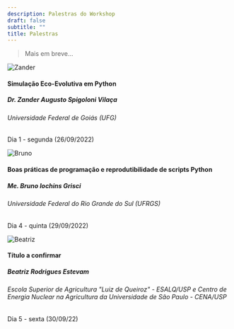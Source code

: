 ```yaml
---
description: Palestras do Workshop
draft: false
subtitle: ""
title: Palestras
---
```


> Mais em breve...

<div class="card-columns">
<div class="card">
  <img class="card-img-top" src="/images/palestras/zander.jpeg" alt="Zander">
  <div class="card-body">
    <h4 class="card-title">Simulação Eco-Evolutiva em Python</h4>
    <h5>Dr. Zander Augusto Spigoloni Vilaça</h5>
    <h6 class="card-title mb-2 text-muted">Universidade Federal de Goiás (UFG)</h6>
     <p class="card-text"><i class="fas fa-calendar" ></i> Dia 1 - segunda (26/09/2022) <br>
     <a href="http://lattes.cnpq.br/7067487299455416" class="card-link"><i class="ai ai-lattes ai-2x" ></i></a>
     <a href="https://orcid.org/0000-0002-4949-1096" class="card-link"><i class="ai ai-orcid ai-2x" ></i></a></p>
   </div>
</div>

<div class="card">
  <img class="card-img-top" src="/images/palestras/bruno1.jpg" alt="Bruno">
  <div class="card-body">
    <h4 class="card-title">Boas práticas de programação e reprodutibilidade de scripts Python</h4>
    <h5>Me. Bruno Iochins Grisci</h5>
    <h6 class="card-title mb-2 text-muted">Universidade Federal do Rio Grande do Sul (UFRGS)</h6>
     <p class="card-text"><i class="fas fa-calendar" ></i> Dia 4 - quinta (29/09/2022)<br>
     <a href="https://orcid.org/0000-0003-4083-5881" class="card-link"><i class="ai ai-orcid ai-2x" ></i></a>
     <a href="https://twitter.com/BrunoGrisci" class="card-link"><i class="fab fa-twitter fa-2x" ></i></a>
     <a href="https://instagram.com/bigrisci" class="card-link"><i class="fab fa-instagram fa-2x"></i> </a></p>
   </div>
</div>

<div class="card">
  <img class="card-img-top" src="images/palestras/beatriz.png" alt="Beatriz">
  <div class="card-body">
    <h4 class="card-title">Título a confirmar</h4>
    <h5>Beatriz Rodrigues Estevam</h5>
    <h6 class="card-title mb-2 text-muted">Escola Superior de Agricultura "Luiz de Queiroz" - ESALQ/USP e Centro de Energia Nuclear na Agricultura da Universidade de São Paulo - CENA/USP</h6>
     <p class="card-text"><i class="fas fa-calendar" ></i> Dia 5 - sexta (30/09/22) <br>
     <a href="https://orcid.org/0000-0003-4083-5881" class="card-link"><i class="ai ai-orcid ai-2x" ></i></a>
     <a href="https://twitter.com/BiaREstevam" class="card-link"><i class="fab fa-twitter fa-2x" ></i></a>
     <a href="https://instagram.com/bia_r.e" class="card-link"><i class="fab fa-instagram fa-2x"></i> </a></p>
   </div>
</div>

<!---
<div class="card" style="width: 18rem;">
  <img class="card-img-top" src="images/palestras/bruno.jpg" alt="Card image cap">
  <div class="card-body">
    <h4 class="card-title">Boas práticas de programação e reprodutibilidade de scripts Python</h4>
    <h5>Me. Bruno Iochins Grisci</h5>
    <h6 class="card-title mb-2 text-muted">Universidade Federal do Rio Grande do Sul (UFRGS)</h6>
     <p class="card-text"><i class="fas fa-calendar" ></i> 29/09/22 <br>
     <a href="https://twitter.com/BrunoGrisci" class="card-link"><i class="fab fa-twitter" ></i>BrunoGrisci</a><br>
     <a href="https://instagram.com/bigrisci" class="card-link"><i class="fab fa-instagram" ></i> bigrisci</a></p>
   </div>
</div>---> 
 
</div>